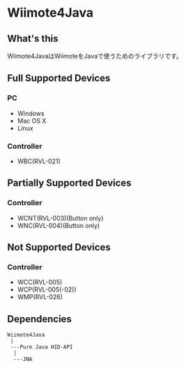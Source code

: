 # Wiimote4Java

## What's this
Wiimote4JavaはWiimoteをJavaで使うためのライブラリです。

## Full Supported Devices
### PC
- Windows
- Mac OS X
- Linux

### Controller
- WBC(RVL-021)

## Partially Supported Devices
### Controller
- WCNT(RVL-003)(Button only)
- WNC(RVL-004)(Button only)

## Not Supported Devices
### Controller
- WCC(RVL-005)
- WCP(RVL-005(-02))
- WMP(RVL-026)

## Dependencies
```
Wiimote4Java
 |
 ---Pure Java HID-API
  |
  ---JNA
```
